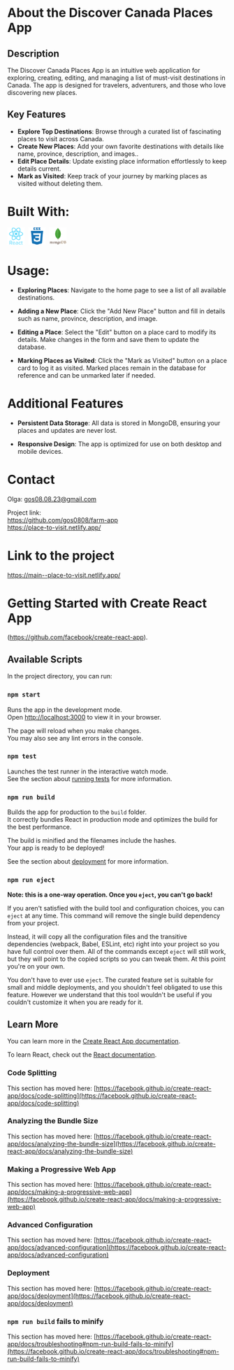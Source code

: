 # About the Discover Canada Places App

## Description

The Discover Canada Places App is an intuitive web application for exploring, creating, editing, and managing a list of must-visit destinations in Canada. The app is designed for travelers, adventurers, and those who love discovering new places.

## Key Features

- **Explore Top Destinations**: Browse through a curated list of fascinating places to visit across Canada.
- **Create New Places**: Add your own favorite destinations with details like name, province, description, and images..
- **Edit Place Details**: Update existing place information effortlessly to keep details current.
- **Mark as Visited**: Keep track of your journey by marking places as visited without deleting them.

# Built With:

<div >
  <img src="https://github.com/devicons/devicon/blob/master/icons/react/react-original-wordmark.svg" title="React" alt="React" width="40" height="40"/>&nbsp;
  <img src="https://github.com/devicons/devicon/blob/master/icons/css3/css3-plain-wordmark.svg"  title="CSS3" alt="CSS" width="40" height="40"/>&nbsp;
<img src="https://github.com/devicons/devicon/blob/master/icons/mongodb/mongodb-original-wordmark.svg"  title="MongoDB" alt="MongoDb" width="40" height="40"/>&nbsp;
</div>

# Usage:

- **Exploring Places**:
 Navigate to the home page to see a list of all available destinations.

- **Adding a New Place**:
  Click the "Add New Place" button and fill in details such as name, province, description, and image.

- **Editing a Place**:
  Select the "Edit" button on a place card to modify its details.
  Make changes in the form and save them to update the database.

- **Marking Places as Visited**:
Click the "Mark as Visited" button on a place card to log it as visited.
Marked places remain in the database for reference and can be unmarked later if needed.

# Additional Features
- **Persistent Data Storage**:
All data is stored in MongoDB, ensuring your places and updates are never lost.

- **Responsive Design**:
The app is optimized for use on both desktop and mobile devices.

# Contact

Olga: gos08.08.23@gmail.com

Project link: \
https://github.com/gos0808/farm-app \
https://place-to-visit.netlify.app/

# Link to the project

https://main--place-to-visit.netlify.app/

# Getting Started with Create React App

(https://github.com/facebook/create-react-app).

## Available Scripts

In the project directory, you can run:

### `npm start`

Runs the app in the development mode.\
Open [http://localhost:3000](http://localhost:3000) to view it in your browser.

The page will reload when you make changes.\
You may also see any lint errors in the console.

### `npm test`

Launches the test runner in the interactive watch mode.\
See the section about [running tests](https://facebook.github.io/create-react-app/docs/running-tests) for more information.

### `npm run build`

Builds the app for production to the `build` folder.\
It correctly bundles React in production mode and optimizes the build for the best performance.

The build is minified and the filenames include the hashes.\
Your app is ready to be deployed!

See the section about [deployment](https://facebook.github.io/create-react-app/docs/deployment) for more information.

### `npm run eject`

**Note: this is a one-way operation. Once you `eject`, you can't go back!**

If you aren't satisfied with the build tool and configuration choices, you can `eject` at any time. This command will remove the single build dependency from your project.

Instead, it will copy all the configuration files and the transitive dependencies (webpack, Babel, ESLint, etc) right into your project so you have full control over them. All of the commands except `eject` will still work, but they will point to the copied scripts so you can tweak them. At this point you're on your own.

You don't have to ever use `eject`. The curated feature set is suitable for small and middle deployments, and you shouldn't feel obligated to use this feature. However we understand that this tool wouldn't be useful if you couldn't customize it when you are ready for it.

## Learn More

You can learn more in the [Create React App documentation](https://facebook.github.io/create-react-app/docs/getting-started).

To learn React, check out the [React documentation](https://reactjs.org/).

### Code Splitting

This section has moved here: [https://facebook.github.io/create-react-app/docs/code-splitting](https://facebook.github.io/create-react-app/docs/code-splitting)

### Analyzing the Bundle Size

This section has moved here: [https://facebook.github.io/create-react-app/docs/analyzing-the-bundle-size](https://facebook.github.io/create-react-app/docs/analyzing-the-bundle-size)

### Making a Progressive Web App

This section has moved here: [https://facebook.github.io/create-react-app/docs/making-a-progressive-web-app](https://facebook.github.io/create-react-app/docs/making-a-progressive-web-app)

### Advanced Configuration

This section has moved here: [https://facebook.github.io/create-react-app/docs/advanced-configuration](https://facebook.github.io/create-react-app/docs/advanced-configuration)

### Deployment

This section has moved here: [https://facebook.github.io/create-react-app/docs/deployment](https://facebook.github.io/create-react-app/docs/deployment)

### `npm run build` fails to minify

This section has moved here: [https://facebook.github.io/create-react-app/docs/troubleshooting#npm-run-build-fails-to-minify](https://facebook.github.io/create-react-app/docs/troubleshooting#npm-run-build-fails-to-minify)
